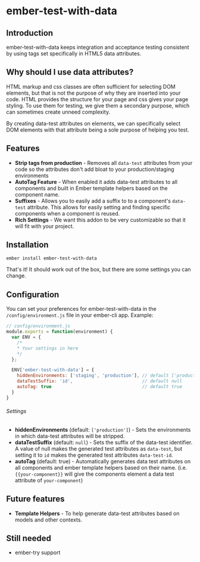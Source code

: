 # ember-test-with-data

## Introduction

ember-test-with-data keeps integration and acceptance testing consistent by
using tags set specifically in HTML5 data attributes.  

## Why should I use data attributes?

HTML markup and css classes are often sufficient for selecting DOM elements, but
that is not the purpose of why they are inserted into your code. HTML provides
the structure for your page and css gives your page styling. To use them for
testing, we give them a secondary purpose, which can sometimes create unneed
complexity.

By creating data-test attributes on elements, we can specifically select DOM
elements with that attribute being a sole purpose of helping you test.

## Features

* **Strip tags from production** - Removes all `data-test` attributes from your
code so the attributes don't add bloat to your production/staging environments
* **AutoTag Feature** - When enabled it adds data-test attributes to all
components and built in Ember template helpers based on the component name.
* **Suffixes** - Allows you to easily add a suffix to to a component's
`data-test` attribute. This allows for easily setting and finding specific
components when a component is reused.
* **Rich Settings** - We want this addon to be very customizable so that it will
fit with your project.

## Installation

```
ember install ember-test-with-data
```

That's it! It should work out of the box, but there are some settings you can
change.

## Configuration

You can set your preferences for ember-test-with-data in the
`/config/environment.js` file in your ember-cli app. Example:

```js
// config/environment.js
module.exports = function(environment) {
  var ENV = {
    /*
    * Your settings in here
    */
  };

  ENV['ember-test-with-data'] = {
    hiddenEnvironments: ['staging', 'production'], // default ['production']
    dataTestSuffix: 'id',                          // default null
    autoTag: true                                  // default true
  }
}
```

###### Settings

* **hiddenEnvironments** (default: `['production']`) - Sets the environments in
which data-test attributes will be stripped.
* **dataTestSuffix** (default: `null`) - Sets the suffix of the data-test
identifier. A value of null makes the generated test attributes as `data-test`,
but setting it to `id` makes the generated test attributes `data-test-id`.
* **autoTag** (default: true) - Automatically generates data test attributes on
all components and ember template helpers based on their name. (i.e.
`{{your-component}}` will give the components element a data test attribute of
`your-component`)

## Future features

* **Template Helpers** - To help generate data-test attributes based on models
and other contexts.

## Still needed

* ember-try support
